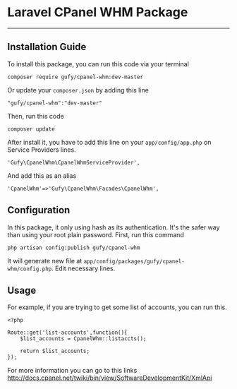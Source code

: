 # Laravel CPanel WHM Package
-------------------------------

## Installation Guide

To install this package, you can run this code via your terminal
	
	composer require gufy/cpanel-whm:dev-master 

Or update your `composer.json` by adding this line

	"gufy/cpanel-whm":"dev-master"

Then, run this code

	composer update

After install it, you have to add this line on your `app/config/app.php` on Service Providers lines.

	'Gufy\CpanelWhm\CpanelWhmServiceProvider',

And add this as an alias

	'CpanelWhm'=>'Gufy\CpanelWhm\Facades\CpanelWhm',

## Configuration

In this package, it only using hash as its authentication. It's the safer way than using your root plain password. First, run this command

	php artisan config:publish gufy/cpanel-whm

It will generate new file at `app/config/packages/gufy/cpanel-whm/config.php`. Edit necessary lines.

## Usage

For example, if you are trying to get some list of accounts, you can run this.

	<?php

	Route::get('list-accounts',function(){
		$list_accounts = CpanelWhm::listaccts();

		return $list_accounts;
	});

For more information you can go to this links http://docs.cpanel.net/twiki/bin/view/SoftwareDevelopmentKit/XmlApi
